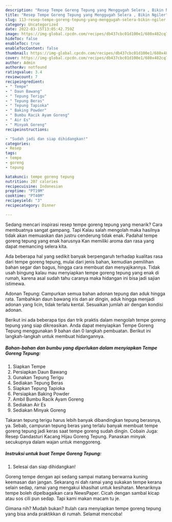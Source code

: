 ```yaml
---
description: "Resep Tempe Goreng Tepung yang Menggugah Selera , Bikin Ngiler"
title: "Resep Tempe Goreng Tepung yang Menggugah Selera , Bikin Ngiler"
slug: 113-resep-tempe-goreng-tepung-yang-menggugah-selera-bikin-ngiler
category: Uncategorized
date: 2022-03-15T13:05:42.759Z
image: https://img-global.cpcdn.com/recipes/db437cbc01d100e1/680x482cq70/tempe-goreng-tepung-foto-resep-utama.jpg
hideToc: false
enableToc: true
enableTocContent: false
thumbnail: https://img-global.cpcdn.com/recipes/db437cbc01d100e1/680x482cq70/tempe-goreng-tepung-foto-resep-utama.jpg
cover: https://img-global.cpcdn.com/recipes/db437cbc01d100e1/680x482cq70/tempe-goreng-tepung-foto-resep-utama.jpg
author: Admin
authorAv: notfound
ratingvalue: 3.4
reviewcount: 7
recipeingredient:
- " Tempe"
- " Daun Bawang"
- " Tepung Terigu"
- " Tepung Beras"
- " Tepung Tapioka"
- " Baking Powder"
- " Bumbu Racik Ayam Goreng"
- " Air Es"
- " Minyak Goreng"
recipeinstructions:

- "Sudah jadi dan siap dihidangkan!"
categories:
- Resep
tags:
- tempe
- goreng
- tepung

katakunci: tempe goreng tepung 
nutrition: 207 calories
recipecuisine: Indonesian
preptime: "PT19M"
cooktime: "PT40M"
recipeyield: "3"
recipecategory: Dinner

---
```



Sedang mencari inspirasi resep tempe goreng tepung yang menarik? Cara membuatnya sangat gampang. Tapi Kalau salah mengolah maka hasilnya tidak akan memuaskan dan justru cenderung tidak enak. Padahal tempe goreng tepung yang enak harusnya Kan memiliki aroma dan rasa yang dapat memancing selera kita.


Ada beberapa hal yang sedikit banyak berpengaruh terhadap kualitas rasa dari tempe goreng tepung, mulai dari jenis bahan, kemudian pemilihan bahan segar dan bagus, hingga cara membuat dan menyajikannya. Tidak usah bingung kalau mau menyiapkan tempe goreng tepung yang enak di rumah, karena asal sudah tahu caranya maka hidangan ini bisa jadi sajian istimewa.

Adonan Tepung: Campurkan semua bahan adonan tepung dan aduk hingga rata. Tambahkan daun bawang iris dan air dingin, aduk hingga menjadi adonan yang licin, tidak terlalu kental. Sesuaikan jumlah air dengan kondisi adonan.


Berikut ini ada beberapa tips dan trik praktis dalam mengolah tempe goreng tepung yang siap dikreasikan. Anda dapat menyiapkan Tempe Goreng Tepung menggunakan 9 bahan dan 0 langkah pembuatan. Berikut ini langkah-langkah untuk membuat hidangannya.

<!--inarticleads1-->

##### Bahan-bahan dan bumbu yang diperlukan dalam menyiapkan Tempe Goreng Tepung:

1. Siapkan  Tempe
1. Persiapkan  Daun Bawang
1. Gunakan  Tepung Terigu
1. Sediakan  Tepung Beras
1. Siapkan  Tepung Tapioka
1. Persiapkan  Baking Powder
1. Ambil  Bumbu Racik Ayam Goreng
1. Sediakan  Air Es
1. Sediakan  Minyak Goreng


Takaran tepung terigu harus lebih banyak dibandingkan tepung berasnya, ya. Sebab, campuran tepung beras yang terlalu banyak membuat tempe goreng tepung jadi keras saat tempe goreng sudah dingin. Cobain Juga: Resep Gandasturi Kacang Hijau Goreng Tepung. Panaskan minyak secukupnya dalam wajan untuk menggoreng. 

<!--inarticleads2-->

##### Instruksi untuk buat Tempe Goreng Tepung:


1. Selesai dan siap dihidangkan!

Goreng tempe dengan api sedang sampai matang berwarna kuning keemasan dan jangan. Sekarang ni dah ramai yang sukakan tempe kerana selain sedap, ramai yang mengakui khasihat untuk kesihatan. Menariknya tempe boleh dipelbagaikan cara NewsPaper. Cicah dengan sambal kicap atau sos cili pun sedap. Tapi kami makan macam tu je. 

Gimana nih? Mudah bukan? Itulah cara menyiapkan tempe goreng tepung yang bisa anda praktikkan di rumah. Selamat mencoba!
